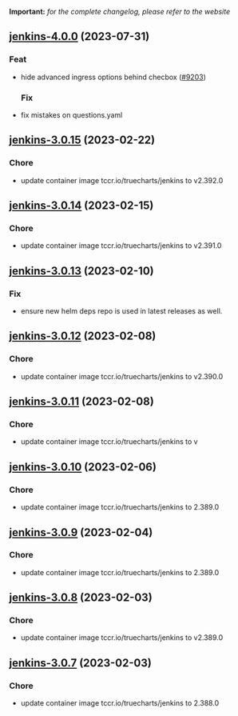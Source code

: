 **Important:**
*for the complete changelog, please refer to the website*







## [jenkins-4.0.0](https://github.com/truecharts/charts/compare/jenkins-3.0.15...jenkins-4.0.0) (2023-07-31)

### Feat

- hide advanced ingress options behind checbox ([#9203](https://github.com/truecharts/charts/issues/9203))
  
  ### Fix

- fix mistakes on questions.yaml
  
  


## [jenkins-3.0.15](https://github.com/truecharts/charts/compare/jenkins-3.0.14...jenkins-3.0.15) (2023-02-22)

### Chore

- update container image tccr.io/truecharts/jenkins to v2.392.0
  
  


## [jenkins-3.0.14](https://github.com/truecharts/charts/compare/jenkins-3.0.13...jenkins-3.0.14) (2023-02-15)

### Chore

- update container image tccr.io/truecharts/jenkins to v2.391.0
  
  


## [jenkins-3.0.13](https://github.com/truecharts/charts/compare/jenkins-3.0.12...jenkins-3.0.13) (2023-02-10)

### Fix

- ensure new helm deps repo is used in latest releases as well.
  
  


## [jenkins-3.0.12](https://github.com/truecharts/charts/compare/jenkins-3.0.11...jenkins-3.0.12) (2023-02-08)

### Chore

- update container image tccr.io/truecharts/jenkins to v2.390.0
  
  


## [jenkins-3.0.11](https://github.com/truecharts/charts/compare/jenkins-3.0.10...jenkins-3.0.11) (2023-02-08)

### Chore

- update container image tccr.io/truecharts/jenkins to v
  
  


## [jenkins-3.0.10](https://github.com/truecharts/charts/compare/jenkins-3.0.9...jenkins-3.0.10) (2023-02-06)

### Chore

- update container image tccr.io/truecharts/jenkins to 2.389.0
  
  


## [jenkins-3.0.9](https://github.com/truecharts/charts/compare/jenkins-3.0.8...jenkins-3.0.9) (2023-02-04)

### Chore

- update container image tccr.io/truecharts/jenkins to 2.389.0
  
  


## [jenkins-3.0.8](https://github.com/truecharts/charts/compare/jenkins-3.0.7...jenkins-3.0.8) (2023-02-03)

### Chore

- update container image tccr.io/truecharts/jenkins to v2.389.0
  
  


## [jenkins-3.0.7](https://github.com/truecharts/charts/compare/jenkins-3.0.6...jenkins-3.0.7) (2023-02-03)

### Chore

- update container image tccr.io/truecharts/jenkins to 2.388.0
